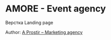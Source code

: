 <h1>AMORE - Event agency</h1>
<p>Верстка Landing page</p>

<p>Author: <a href="https://marketing.aprostir.com" target="_blank">A Prostir – Marketing agency</a></p>